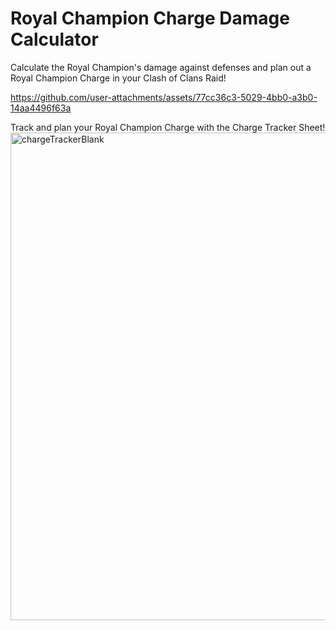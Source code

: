 # Royal Champion Charge Damage Calculator
Calculate the Royal Champion's damage against defenses and plan out a Royal Champion Charge in your Clash of Clans Raid!

https://github.com/user-attachments/assets/77cc36c3-5029-4bb0-a3b0-14aa4496f63a

Track and plan your Royal Champion Charge with the Charge Tracker Sheet!
<img width="2465" height="780" alt="chargeTrackerBlank" src="https://github.com/user-attachments/assets/b184a1f8-ae2e-41f0-8f7b-2eb2f892bde3" />
